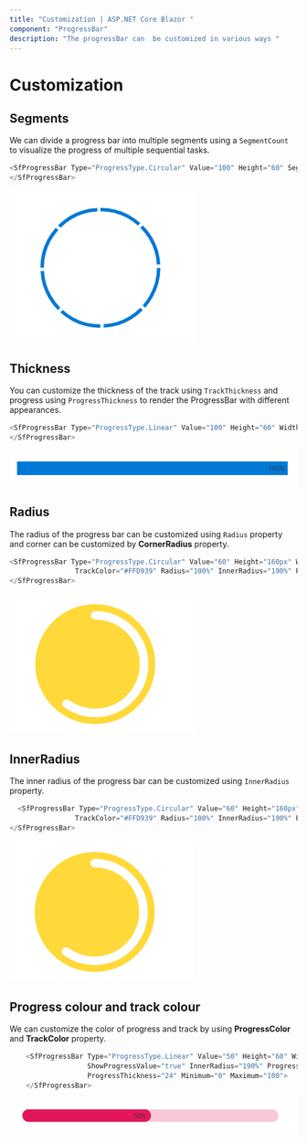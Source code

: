 ```yaml
---
title: "Customization | ASP.NET Core Blazor "
component: "ProgressBar"
description: "The progressBar can  be customized in various ways "
---
```


# Customization

## Segments

<!-- markdownlint-disable MD033 -->

We can divide a progress bar into multiple segments using a `SegmentCount` to visualize the progress of multiple sequential tasks.

```csharp
<SfProgressBar Type="ProgressType.Circular" Value="100" Height="60" SegmentCount="8" Minimum="0" Maximum="100">
</SfProgressBar>
```

![progress bar](images/segment.png)

## Thickness

You can customize the thickness of the track  using `TrackThickness` and progress using `ProgressThickness` to render the ProgressBar with different appearances.

 ```csharp
<SfProgressBar Type="ProgressType.Linear" Value="100" Height="60" Width="90%" TrackThickness="24" ProgressThickness="24" ShowProgressValue="true" Minimum="0" Maximum="100">
</SfProgressBar>
```

![progress bar](images/thickness.png)

## Radius

<!-- markdownlint-disable MD033 -->

The  radius of the progress bar can be customized using `Radius` property and  corner can be customized by **CornerRadius** property.

```csharp
<SfProgressBar Type="ProgressType.Circular" Value="60" Height="160px" Width="160px" EnableRtl="false"
                TrackColor="#FFD939" Radius="100%" InnerRadius="190%" ProgressColor="white" TrackThickness="80" ProgressThickness="10" CornerRadius="CornerType.Round" Minimum="0" Maximum="100">
</SfProgressBar>
```

![progress bar](images/radius.png)

## InnerRadius

<!-- markdownlint-disable MD033 -->

The inner radius of the progress bar can be customized using `InnerRadius` property.

```csharp
  <SfProgressBar Type="ProgressType.Circular" Value="60" Height="160px" Width="160px" EnableRtl="false"
                TrackColor="#FFD939" Radius="100%" InnerRadius="190%" ProgressColor="white" TrackThickness="80" ProgressThickness="10" CornerRadius="CornerType.Round" Minimum="0" Maximum="100">
</SfProgressBar>
```

![progress bar](images/innerRadius.png)

## Progress colour and track colour

<!-- markdownlint-disable MD033 -->

We can customize the color of progress and track by using  **ProgressColor** and **TrackColor** property.

```csharp
    <SfProgressBar Type="ProgressType.Linear" Value="50" Height="60" Width="90%" TrackColor="#F8C7D8"
                   ShowProgressValue="true" InnerRadius="190%" ProgressColor="#E3165B" TrackThickness="24" CornerRadius="CornerType.Round"
                   ProgressThickness="24" Minimum="0" Maximum="100">
    </SfProgressBar>
```

![progress bar](images/trackThickness.png)